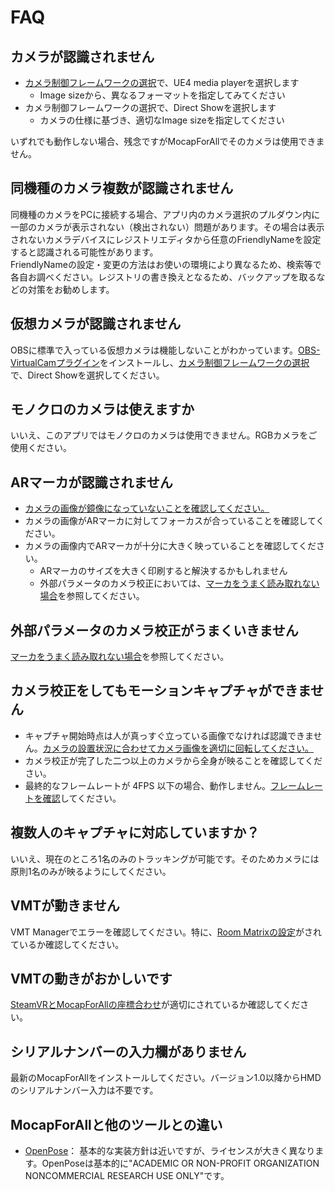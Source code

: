 # FAQ

## カメラが認識されません
- [カメラ制御フレームワークの選択](../how-to-capture/calibrate-cameras/connect-cameras/#_3)で、UE4 media playerを選択します
    - Image sizeから、異なるフォーマットを指定してみてください
- カメラ制御フレームワークの選択で、Direct Showを選択します
    - カメラの仕様に基づき、適切なImage sizeを指定してください

いずれでも動作しない場合、残念ですがMocapForAllでそのカメラは使用できません。

## 同機種のカメラ複数が認識されません
同機種のカメラをPCに接続する場合、アプリ内のカメラ選択のプルダウン内に一部のカメラが表示されない（検出されない）問題があります。その場合は表示されないカメラデバイスにレジストリエディタから任意のFriendlyNameを設定すると認識される可能性があります。  
FriendlyNameの設定・変更の方法はお使いの環境により異なるため、検索等で各自お調べください。レジストリの書き換えとなるため、バックアップを取るなどの対策をお勧めします。  

## 仮想カメラが認識されません
OBSに標準で入っている仮想カメラは機能しないことがわかっています。[OBS-VirtualCamプラグイン](https://obsproject.com/forum/resources/obs-virtualcam.539/)をインストールし、[カメラ制御フレームワークの選択](../how-to-capture/calibrate-cameras/connect-cameras/#_3)で、Direct Showを選択してください。

## モノクロのカメラは使えますか
いいえ、このアプリではモノクロのカメラは使用できません。RGBカメラをご使用ください。  

## ARマーカが認識されません
- [カメラの画像が鏡像になっていないことを確認してください。](../how-to-capture/calibrate-cameras/connect-cameras)
- カメラの画像がARマーカに対してフォーカスが合っていることを確認してください。
- カメラの画像内でARマーカが十分に大きく映っていることを確認してください。
    - ARマーカのサイズを大きく印刷すると解決するかもしれません
    - 外部パラメータのカメラ校正においては、[マーカをうまく読み取れない場合](../how-to-capture/calibrate-cameras/execute-calibration/#_4)を参照してください。

## 外部パラメータのカメラ校正がうまくいきません
[マーカをうまく読み取れない場合](../how-to-capture/calibrate-cameras/execute-calibration/#_4)を参照してください。

## カメラ校正をしてもモーションキャプチャができません
- キャプチャ開始時点は人が真っすぐ立っている画像でなければ認識できません。[カメラの設置状況に合わせてカメラ画像を適切に回転してください。](../how-to-capture/calibrate-cameras/connect-cameras)
- カメラ校正が完了した二つ以上のカメラから全身が映ることを確認してください。
- 最終的なフレームレートが 4FPS 以下の場合、動作しません。[フレームレートを確認](../how-to-capture/adjust-settings/optimize-performance/#_2)してください。

## 複数人のキャプチャに対応していますか？
いいえ、現在のところ1名のみのトラッキングが可能です。そのためカメラには原則1名のみが映るようにしてください。  

## VMTが動きません
VMT Managerでエラーを確認してください。特に、[Room Matrixの設定](https://gpsnmeajp.github.io/VirtualMotionTrackerDocument/trouble/#room-matrix-is-not-set)がされているか確認してください。

## VMTの動きがおかしいです

[SteamVRとMocapForAllの座標合わせ](../how-to-export/to-steamvr/#steamvrmocapforall)が適切にされているか確認してください。

## シリアルナンバーの入力欄がありません
最新のMocapForAllをインストールしてください。バージョン1.0以降からHMDのシリアルナンバー入力は不要です。  

## MocapForAllと他のツールとの違い
- [OpenPose](https://github.com/CMU-Perceptual-Computing-Lab/openpose/blob/master/doc/advanced/3d_reconstruction_module.md)： 基本的な実装方針は近いですが、ライセンスが大きく異なります。OpenPoseは基本的に"ACADEMIC OR NON-PROFIT ORGANIZATION NONCOMMERCIAL RESEARCH USE ONLY"です。